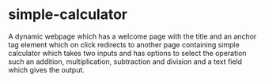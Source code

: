 # simple-calculator
A dynamic webpage which has a welcome page with the title and an anchor tag element which on click redirects to another page containing simple calculator which takes two inputs and has options to select the operation such an addition, multiplication, subtraction and division and a text field which gives the output.
